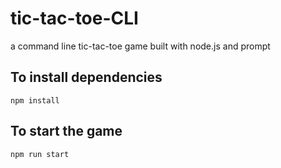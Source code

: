 # tic-tac-toe-CLI
a command line tic-tac-toe game built with node.js and prompt

## To install dependencies 
```
npm install
```

## To start the game
```
npm run start
```

